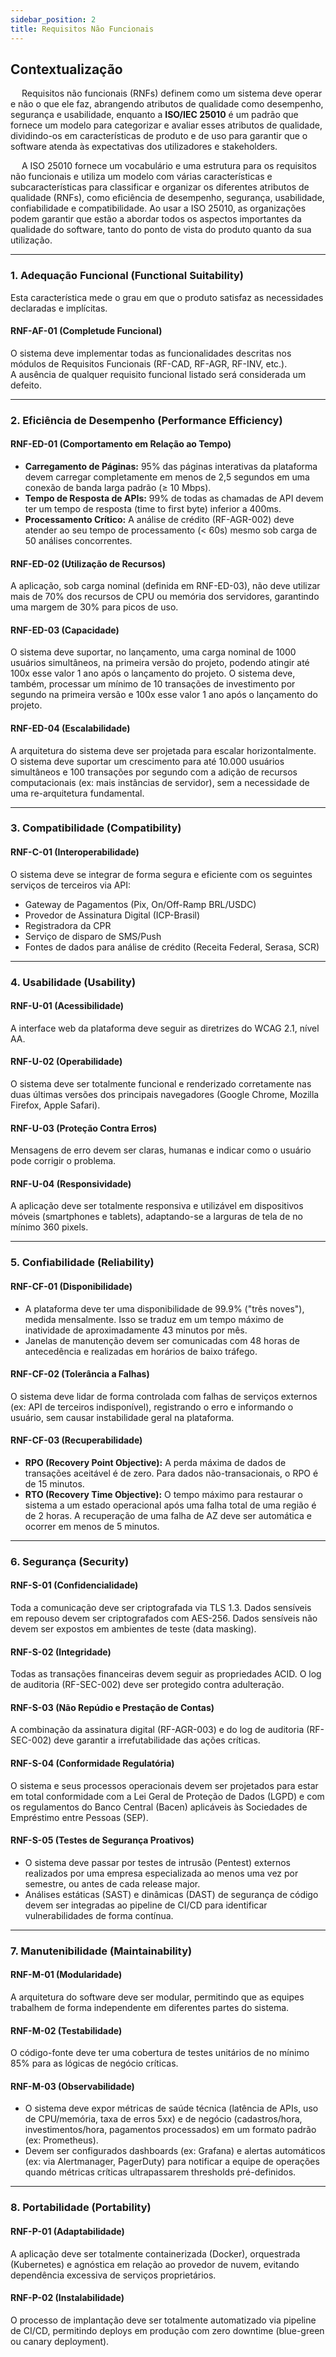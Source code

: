 ```yaml
---
sidebar_position: 2
title: Requisitos Não Funcionais
---
```


## Contextualização
&emsp; Requisitos não funcionais (RNFs) definem como um sistema deve operar e não o que ele faz, abrangendo atributos de qualidade como desempenho, segurança e usabilidade, enquanto a **ISO/IEC 25010** é um padrão que fornece um modelo para categorizar e avaliar esses atributos de qualidade, dividindo-os em características de produto e de uso para garantir que o software atenda às expectativas dos utilizadores e stakeholders.

&emsp; A ISO 25010 fornece um vocabulário e uma estrutura para os requisitos não funcionais e utiliza um modelo com várias características e subcaracterísticas para classificar e organizar os diferentes atributos de qualidade (RNFs), como eficiência de desempenho, segurança, usabilidade, confiabilidade e compatibilidade. Ao usar a ISO 25010, as organizações podem garantir que estão a abordar todos os aspectos importantes da qualidade do software, tanto do ponto de vista do produto quanto da sua utilização.

---

### 1. Adequação Funcional (Functional Suitability)
Esta característica mede o grau em que o produto satisfaz as necessidades declaradas e implícitas.

#### RNF-AF-01 (Completude Funcional)
O sistema deve implementar todas as funcionalidades descritas nos módulos de Requisitos Funcionais (RF-CAD, RF-AGR, RF-INV, etc.).  
A ausência de qualquer requisito funcional listado será considerada um defeito.

---

### 2. Eficiência de Desempenho (Performance Efficiency)

#### RNF-ED-01 (Comportamento em Relação ao Tempo)
- **Carregamento de Páginas:** 95% das páginas interativas da plataforma devem carregar completamente em menos de 2,5 segundos em uma conexão de banda larga padrão (≥ 10 Mbps).  
- **Tempo de Resposta de APIs:** 99% de todas as chamadas de API devem ter um tempo de resposta (time to first byte) inferior a 400ms.  
- **Processamento Crítico:** A análise de crédito (RF-AGR-002) deve atender ao seu tempo de processamento (< 60s) mesmo sob carga de 50 análises concorrentes.

#### RNF-ED-02 (Utilização de Recursos)
A aplicação, sob carga nominal (definida em RNF-ED-03), não deve utilizar mais de 70% dos recursos de CPU ou memória dos servidores, garantindo uma margem de 30% para picos de uso.

#### RNF-ED-03 (Capacidade)
O sistema deve suportar, no lançamento, uma carga nominal de 1000 usuários simultâneos, na primeira versão do projeto, podendo atingir até 100x esse valor 1 ano após o lançamento do projeto. O sistema deve, também, processar um mínimo de 10 transações de investimento por segundo na primeira versão e 100x esse valor 1 ano após o lançamento do projeto.

#### RNF-ED-04 (Escalabilidade)
A arquitetura do sistema deve ser projetada para escalar horizontalmente.  
O sistema deve suportar um crescimento para até 10.000 usuários simultâneos e 100 transações por segundo com a adição de recursos computacionais (ex: mais instâncias de servidor), sem a necessidade de uma re-arquitetura fundamental.

---

### 3. Compatibilidade (Compatibility)

#### RNF-C-01 (Interoperabilidade)
O sistema deve se integrar de forma segura e eficiente com os seguintes serviços de terceiros via API:  
- Gateway de Pagamentos (Pix, On/Off-Ramp BRL/USDC)  
- Provedor de Assinatura Digital (ICP-Brasil)  
- Registradora da CPR  
- Serviço de disparo de SMS/Push  
- Fontes de dados para análise de crédito (Receita Federal, Serasa, SCR)

---

### 4. Usabilidade (Usability)

#### RNF-U-01 (Acessibilidade)
A interface web da plataforma deve seguir as diretrizes do WCAG 2.1, nível AA.

#### RNF-U-02 (Operabilidade)
O sistema deve ser totalmente funcional e renderizado corretamente nas duas últimas versões dos principais navegadores (Google Chrome, Mozilla Firefox, Apple Safari).

#### RNF-U-03 (Proteção Contra Erros)
Mensagens de erro devem ser claras, humanas e indicar como o usuário pode corrigir o problema.

#### RNF-U-04 (Responsividade)
A aplicação deve ser totalmente responsiva e utilizável em dispositivos móveis (smartphones e tablets), adaptando-se a larguras de tela de no mínimo 360 pixels.

---

### 5. Confiabilidade (Reliability)

#### RNF-CF-01 (Disponibilidade)
- A plataforma deve ter uma disponibilidade de 99.9% ("três noves"), medida mensalmente. Isso se traduz em um tempo máximo de inatividade de aproximadamente 43 minutos por mês.  
- Janelas de manutenção devem ser comunicadas com 48 horas de antecedência e realizadas em horários de baixo tráfego.

#### RNF-CF-02 (Tolerância a Falhas)
O sistema deve lidar de forma controlada com falhas de serviços externos (ex: API de terceiros indisponível), registrando o erro e informando o usuário, sem causar instabilidade geral na plataforma.

#### RNF-CF-03 (Recuperabilidade)
- **RPO (Recovery Point Objective):** A perda máxima de dados de transações aceitável é de zero. Para dados não-transacionais, o RPO é de 15 minutos.  
- **RTO (Recovery Time Objective):** O tempo máximo para restaurar o sistema a um estado operacional após uma falha total de uma região é de 2 horas. A recuperação de uma falha de AZ deve ser automática e ocorrer em menos de 5 minutos.

---

### 6. Segurança (Security)

#### RNF-S-01 (Confidencialidade)
Toda a comunicação deve ser criptografada via TLS 1.3. Dados sensíveis em repouso devem ser criptografados com AES-256. Dados sensíveis não devem ser expostos em ambientes de teste (data masking).

#### RNF-S-02 (Integridade)
Todas as transações financeiras devem seguir as propriedades ACID. O log de auditoria (RF-SEC-002) deve ser protegido contra adulteração.

#### RNF-S-03 (Não Repúdio e Prestação de Contas)
A combinação da assinatura digital (RF-AGR-003) e do log de auditoria (RF-SEC-002) deve garantir a irrefutabilidade das ações críticas.

#### RNF-S-04 (Conformidade Regulatória)
O sistema e seus processos operacionais devem ser projetados para estar em total conformidade com a Lei Geral de Proteção de Dados (LGPD) e com os regulamentos do Banco Central (Bacen) aplicáveis às Sociedades de Empréstimo entre Pessoas (SEP).

#### RNF-S-05 (Testes de Segurança Proativos)
- O sistema deve passar por testes de intrusão (Pentest) externos realizados por uma empresa especializada ao menos uma vez por semestre, ou antes de cada release major.  
- Análises estáticas (SAST) e dinâmicas (DAST) de segurança de código devem ser integradas ao pipeline de CI/CD para identificar vulnerabilidades de forma contínua.

---

### 7. Manutenibilidade (Maintainability)

#### RNF-M-01 (Modularidade)
A arquitetura do software deve ser modular, permitindo que as equipes trabalhem de forma independente em diferentes partes do sistema.

#### RNF-M-02 (Testabilidade)
O código-fonte deve ter uma cobertura de testes unitários de no mínimo 85% para as lógicas de negócio críticas.

#### RNF-M-03 (Observabilidade)
- O sistema deve expor métricas de saúde técnica (latência de APIs, uso de CPU/memória, taxa de erros 5xx) e de negócio (cadastros/hora, investimentos/hora, pagamentos processados) em um formato padrão (ex: Prometheus).  
- Devem ser configurados dashboards (ex: Grafana) e alertas automáticos (ex: via Alertmanager, PagerDuty) para notificar a equipe de operações quando métricas críticas ultrapassarem thresholds pré-definidos.

---

### 8. Portabilidade (Portability)

#### RNF-P-01 (Adaptabilidade)
A aplicação deve ser totalmente containerizada (Docker), orquestrada (Kubernetes) e agnóstica em relação ao provedor de nuvem, evitando dependência excessiva de serviços proprietários.

#### RNF-P-02 (Instalabilidade)
O processo de implantação deve ser totalmente automatizado via pipeline de CI/CD, permitindo deploys em produção com zero downtime (blue-green ou canary deployment).

